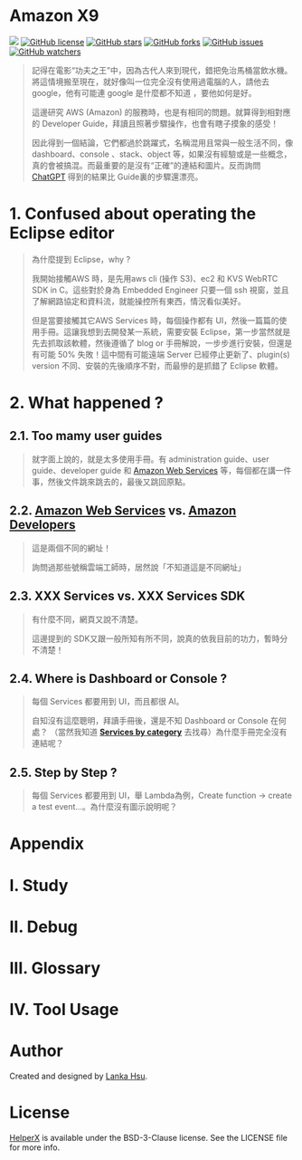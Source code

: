 # Amazon X9

[![](https://img.shields.io/badge/Powered%20by-lankahsu%20-brightgreen.svg)](https://github.com/lankahsu520/HelperX)
[![GitHub license][license-image]][license-url]
[![GitHub stars][stars-image]][stars-url]
[![GitHub forks][forks-image]][forks-url]
[![GitHub issues][issues-image]][issues-image]
[![GitHub watchers][watchers-image]][watchers-image]

[license-image]: https://img.shields.io/github/license/lankahsu520/HelperX.svg
[license-url]: https://github.com/lankahsu520/HelperX/blob/master/LICENSE
[stars-image]: https://img.shields.io/github/stars/lankahsu520/HelperX.svg
[stars-url]: https://github.com/lankahsu520/HelperX/stargazers
[forks-image]: https://img.shields.io/github/forks/lankahsu520/HelperX.svg
[forks-url]: https://github.com/lankahsu520/HelperX/network
[issues-image]: https://img.shields.io/github/issues/lankahsu520/HelperX.svg
[issues-url]: https://github.com/lankahsu520/HelperX/issues
[watchers-image]: https://img.shields.io/github/watchers/lankahsu520/HelperX.svg
[watchers-url]: https://github.com/lankahsu520/HelperX/watchers

>記得在電影“功夫之王”中，因為古代人來到現代，錯把免治馬桶當飲水機。將這情境搬至現在，就好像叫一位完全沒有使用過電腦的人，請他去 google，他有可能連 google 是什麼都不知道 ，要他如何是好。
>
>這邊研究 AWS (Amazon) 的服務時，也是有相同的問題。就算得到相對應的 Developer Guide，拜讀且照著步驟操作，也會有瞎子摸象的感受！
>
>因此得到一個結論，它們都過於跳躍式，名稱混用且常與一般生活不同，像 dashboard、console 、stack、object 等，如果沒有經驗或是一些概念，真的會被搞混。而最重要的是沒有“正確”的連結和圖片。反而詢問 [ChatGPT](https://openai.com/blog/chatgpt) 得到的結果比 Guide裏的步驟還漂亮。

# 1. Confused about operating the Eclipse editor

> 為什麼提到 Eclipse，why ? 
>
> 我開始接觸AWS 時，是先用aws cli (操作 S3)、ec2 和 KVS WebRTC SDK in C。這些對於身為 Embedded Engineer 只要一個 ssh 視窗，並且了解網路協定和資料流，就能操控所有東西，情況看似美好。
>
> 但是當要接觸其它AWS Services 時，每個操作都有  UI，然後一篇篇的使用手冊。這讓我想到去開發某一系統，需要安裝 Eclipse，第一步當然就是先去抓取該軟體，然後遵循了 blog or 手冊解說，一步步進行安裝，但還是有可能 50% 失敗！這中間有可能遠端 Server 已經停止更新了、plugin(s)  version 不同、安裝的先後順序不對，而最慘的是抓錯了 Eclipse 軟體。
>

# 2. What happened ?

## 2.1. Too mamy user guides

> 就字面上說的，就是太多使用手冊。有 administration guide、user guide、developer guide 和 [Amazon Web Services](https://aws.amazon.com) 等，每個都在講一件事，然後文件跳來跳去的，最後又跳回原點。

## 2.2. [Amazon Web Services](https://aws.amazon.com) vs. [Amazon Developers](https://developer.amazon.com)

> 這是兩個不同的網址！
>
> 詢問過那些號稱雲端工師時，居然說「不知道這是不同網址」

## 2.3. XXX Services vs. XXX Services SDK

> 有什麼不同，網頁又說不清楚。
>
> 這邊提到的 SDK又跟一般所知有所不同，說真的依我目前的功力，暫時分不清楚！

## 2.4. Where is Dashboard or Console ?

> 每個 Services 都要用到 UI，而且都很 AI。
>
> 自知沒有這麼聰明，拜讀手冊後，還是不知 Dashboard or Console 在何處？ （當然我知道 **[Services by category](https://ap-northeast-1.console.aws.amazon.com/console/services?region=ap-northeast-1#)** 去找尋）為什麼手冊完全沒有連結呢？

## 2.5. Step by Step ?

> 每個 Services 都要用到 UI，舉 Lambda為例，Create function -> create a test event…。為什麼沒有圖示說明呢？

# Appendix

# I. Study

# II. Debug

# III. Glossary

# IV. Tool Usage


# Author

Created and designed by [Lanka Hsu](lankahsu@gmail.com).

# License

[HelperX](https://github.com/lankahsu520/HelperX) is available under the BSD-3-Clause license. See the LICENSE file for more info.
